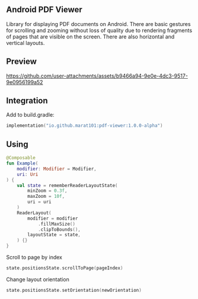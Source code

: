 ## Android PDF Viewer

Library for displaying PDF documents on Android. There are basic gestures for scrolling and zooming without loss of quality due to rendering fragments of pages that are visible on the screen. There are also horizontal and vertical layouts.

## Preview
https://github.com/user-attachments/assets/b9466a94-9e0e-4dc3-9517-9e0956199a52

## Integration

Add to build.gradle:
``` kotlin
implementation("io.github.marat101:pdf-viewer:1.0.0-alpha")
```
## Using
``` kotlin
@Composable
fun Example(
    modifier: Modifier = Modifier,
    uri: Uri
) {
    val state = rememberReaderLayoutState(
        minZoom = 0.3f,
        maxZoom = 10f,
        uri = uri
    )
    ReaderLayout(
        modifier = modifier
            .fillMaxSize()
            .clipToBounds(),
        layoutState = state,
    ) {}
}
```

Scroll to page by index
``` kotlin
state.positionsState.scrollToPage(pageIndex)
```

Change layout orientation
``` kotlin
state.positionsState.setOrientation(newOrientation)
```



